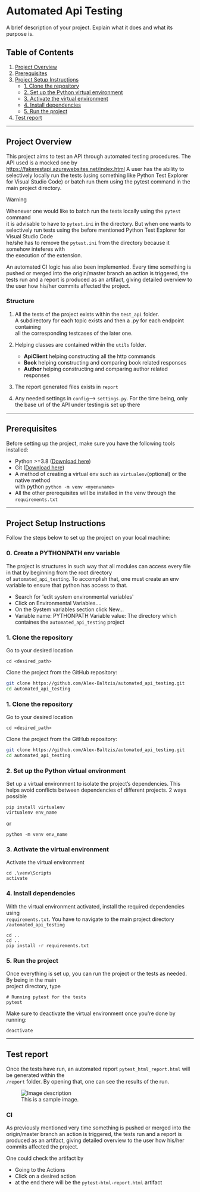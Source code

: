 # Automated Api Testing

A brief description of your project. Explain what it does and what its purpose is.

## Table of Contents

1. [Project Overview](#project-overview)
2. [Prerequisites](#prerequisites)
3. [Project Setup Instructions](#project-setup-instructions)
   - [1. Clone the repository](#1-clone-the-repository)
   - [2. Set up the Python virtual environment](#2-set-up-the-python-virtual-environment)
   - [3. Activate the virtual environment](#3-activate-the-virtual-environment)
   - [4. Install dependencies](#4-install-dependencies)
   - [5. Run the project](#5-run-the-project)
4. [Test report](#test-report)

---

## Project Overview

This project aims to test an API through automated testing procedures. 
The API used is a mocked one by https://fakerestapi.azurewebsites.net/index.html
A user has the ability to selectively locally run the tests (using something like Python Test Explorer for Visual Studio Code) or batch run them using the pytest command in the main project directory.  

> [!WARNING]
> Whenever one would like to batch run the tests locally using the `pytest` command  
it is advisable to have to `pytest.ini` in the directory. But when one wants to  
selectively run tests using the before mentioned Python Test Explorer for Visual Studio Code  
he/she has to remove the `pytest.ini` from the directory because it somehow inteferes with  
the execution of the extension.

An automated CI logic has also been implemented. Every time something is pushed or merged into the origin/master branch an action is triggered, the tests run and a report is produced as an artifact, giving detailed overview to the user how his/her commits affected the project. 

### Structure
1. All the tests of the project exists within the `test_api` folder.  
A subdirectory for each topic exists and then a .py for each endpoint containing  
all the corresponding testcases of the later one.  

2. Helping classes are contained within the `utils` folder.   
    - __ApiClient__ helping constructing all the http commands
    - __Book__ helping constructing and comparing book related responses
    - __Author__ helping constructing and comparing author related responses
    
3. The report generated files exists in `report`  
4. Any needed settings in `config`--> `settings.py`. For the time being, only the base url of the API under testing is set up there

---

## Prerequisites

Before setting up the project, make sure you have the following tools installed:

- Python >=3.8 ([Download here](https://www.python.org/downloads/))
- Git ([Download here](https://git-scm.com/downloads))
- A method of creating a virtual env such as `virtualenv`(optional) or the native method  
  with python `python -m venv <myenvname>`
- All the other prerequisites will be installed in the venv through the `requirements.txt`

---

## Project Setup Instructions

Follow the steps below to set up the project on your local machine:

### 0. Create a PYTHONPATH env variable

The project is structures in such way that all modules can access every file in that by beginning from the root directory  
of `automated_api_testing`. To accomplish that, one must create an env variable to ensure that python has access to that.

- Search for 'edit system environmental variables'
- Click on Environmental Variables....
- On the System variables section click New...
- Variable name: PYTHONPATH  Variable value: The directory which containes the `automated_api_testing` project

### 1. Clone the repository

Go to your desired location

```
cd <desired_path>
```

Clone the project from the GitHub repository:

```bash
git clone https://github.com/Alex-Baltzis/automated_api_testing.git
cd automated_api_testing
```

### 1. Clone the repository

Go to your desired location

```
cd <desired_path>
```

Clone the project from the GitHub repository:

```bash
git clone https://github.com/Alex-Baltzis/automated_api_testing.git
cd automated_api_testing
```

### 2. Set up the Python virtual environment

Set up a virtual environment to isolate the project’s dependencies. This helps avoid conflicts between dependencies of different projects. 2 ways possible
```
pip install virtualenv
virtualenv env_name
```
or
```
python -m venv env_name
```

### 3. Activate the virtual environment
Activate the virtual environment
```
cd .\venv\Scripts
activate
```

### 4. Install dependencies
With the virtual environment activated, install the required dependencies using  
`requirements.txt`. You have to navigate to the main project directory `/automated_api_testing`
```
cd ..
cd ..
pip install -r requirements.txt
```

### 5. Run the project
Once everything is set up, you can run the project or the tests as needed. By being in the main  
project directory, type
```
# Running pytest for the tests
pytest
```
Make sure to deactivate the virtual environment once you're done by running:
```
deactivate
```

---

## Test report

Once the tests have run, an automated report `pytest_html_report.html` will be generated within the  
`/report` folder. By opening that, one can see the results of the run.    

<figure>
  <img src="https://pbs.twimg.com/media/EhAJhF-X0AABPp_.jpg:large" alt="Image description">
  <figcaption>This is a sample image.</figcaption>
</figure>

### CI

As previously mentioned very time something is pushed or merged into the origin/master branch an action is triggered, the tests run and a report is produced as an artifact, giving detailed overview to the user how his/her commits affected the project.

One could check the artifact by  
- Going to the Actions  
- Click on a desired action
- at the end there will be the `pytest-html-report.html` artifact

